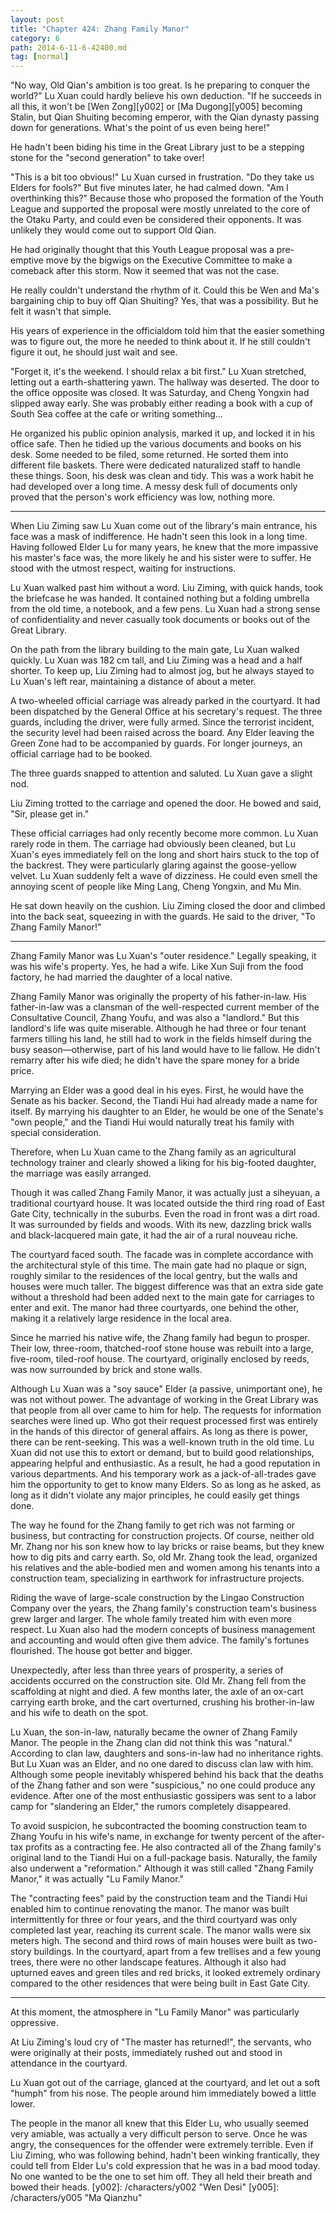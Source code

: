 ```yaml
---
layout: post
title: "Chapter 424: Zhang Family Manor"
category: 6
path: 2014-6-11-6-42400.md
tag: [normal]
---
```


"No way, Old Qian's ambition is too great. Is he preparing to conquer the world?" Lu Xuan could hardly believe his own deduction. "If he succeeds in all this, it won't be [Wen Zong][y002] or [Ma Dugong][y005] becoming Stalin, but Qian Shuiting becoming emperor, with the Qian dynasty passing down for generations. What's the point of us even being here!"

He hadn't been biding his time in the Great Library just to be a stepping stone for the "second generation" to take over!

"This is a bit too obvious!" Lu Xuan cursed in frustration. "Do they take us Elders for fools?" But five minutes later, he had calmed down. "Am I overthinking this?" Because those who proposed the formation of the Youth League and supported the proposal were mostly unrelated to the core of the Otaku Party, and could even be considered their opponents. It was unlikely they would come out to support Old Qian.

He had originally thought that this Youth League proposal was a pre-emptive move by the bigwigs on the Executive Committee to make a comeback after this storm. Now it seemed that was not the case.

He really couldn't understand the rhythm of it. Could this be Wen and Ma's bargaining chip to buy off Qian Shuiting? Yes, that was a possibility. But he felt it wasn't that simple.

His years of experience in the officialdom told him that the easier something was to figure out, the more he needed to think about it. If he still couldn't figure it out, he should just wait and see.

"Forget it, it's the weekend. I should relax a bit first." Lu Xuan stretched, letting out a earth-shattering yawn. The hallway was deserted. The door to the office opposite was closed. It was Saturday, and Cheng Yongxin had slipped away early. She was probably either reading a book with a cup of South Sea coffee at the cafe or writing something...

He organized his public opinion analysis, marked it up, and locked it in his office safe. Then he tidied up the various documents and books on his desk. Some needed to be filed, some returned. He sorted them into different file baskets. There were dedicated naturalized staff to handle these things. Soon, his desk was clean and tidy. This was a work habit he had developed over a long time. A messy desk full of documents only proved that the person's work efficiency was low, nothing more.

***

When Liu Ziming saw Lu Xuan come out of the library's main entrance, his face was a mask of indifference. He hadn't seen this look in a long time. Having followed Elder Lu for many years, he knew that the more impassive his master's face was, the more likely he and his sister were to suffer. He stood with the utmost respect, waiting for instructions.

Lu Xuan walked past him without a word. Liu Ziming, with quick hands, took the briefcase he was handed. It contained nothing but a folding umbrella from the old time, a notebook, and a few pens. Lu Xuan had a strong sense of confidentiality and never casually took documents or books out of the Great Library.

On the path from the library building to the main gate, Lu Xuan walked quickly. Lu Xuan was 182 cm tall, and Liu Ziming was a head and a half shorter. To keep up, Liu Ziming had to almost jog, but he always stayed to Lu Xuan's left rear, maintaining a distance of about a meter.

A two-wheeled official carriage was already parked in the courtyard. It had been dispatched by the General Office at his secretary's request. The three guards, including the driver, were fully armed. Since the terrorist incident, the security level had been raised across the board. Any Elder leaving the Green Zone had to be accompanied by guards. For longer journeys, an official carriage had to be booked.

The three guards snapped to attention and saluted. Lu Xuan gave a slight nod.

Liu Ziming trotted to the carriage and opened the door. He bowed and said, "Sir, please get in."

These official carriages had only recently become more common. Lu Xuan rarely rode in them. The carriage had obviously been cleaned, but Lu Xuan's eyes immediately fell on the long and short hairs stuck to the top of the backrest. They were particularly glaring against the goose-yellow velvet. Lu Xuan suddenly felt a wave of dizziness. He could even smell the annoying scent of people like Ming Lang, Cheng Yongxin, and Mu Min.

He sat down heavily on the cushion. Liu Ziming closed the door and climbed into the back seat, squeezing in with the guards. He said to the driver, "To Zhang Family Manor!"

***

Zhang Family Manor was Lu Xuan's "outer residence." Legally speaking, it was his wife's property. Yes, he had a wife. Like Xun Suji from the food factory, he had married the daughter of a local native.

Zhang Family Manor was originally the property of his father-in-law. His father-in-law was a clansman of the well-respected current member of the Consultative Council, Zhang Youfu, and was also a "landlord." But this landlord's life was quite miserable. Although he had three or four tenant farmers tilling his land, he still had to work in the fields himself during the busy season—otherwise, part of his land would have to lie fallow. He didn't remarry after his wife died; he didn't have the spare money for a bride price.

Marrying an Elder was a good deal in his eyes. First, he would have the Senate as his backer. Second, the Tiandi Hui had already made a name for itself. By marrying his daughter to an Elder, he would be one of the Senate's "own people," and the Tiandi Hui would naturally treat his family with special consideration.

Therefore, when Lu Xuan came to the Zhang family as an agricultural technology trainer and clearly showed a liking for his big-footed daughter, the marriage was easily arranged.

Though it was called Zhang Family Manor, it was actually just a siheyuan, a traditional courtyard house. It was located outside the third ring road of East Gate City, technically in the suburbs. Even the road in front was a dirt road. It was surrounded by fields and woods. With its new, dazzling brick walls and black-lacquered main gate, it had the air of a rural nouveau riche.

The courtyard faced south. The facade was in complete accordance with the architectural style of this time. The main gate had no plaque or sign, roughly similar to the residences of the local gentry, but the walls and houses were much taller. The biggest difference was that an extra side gate without a threshold had been added next to the main gate for carriages to enter and exit. The manor had three courtyards, one behind the other, making it a relatively large residence in the local area.

Since he married his native wife, the Zhang family had begun to prosper. Their low, three-room, thatched-roof stone house was rebuilt into a large, five-room, tiled-roof house. The courtyard, originally enclosed by reeds, was now surrounded by brick and stone walls.

Although Lu Xuan was a "soy sauce" Elder (a passive, unimportant one), he was not without power. The advantage of working in the Great Library was that people from all over came to him for help. The requests for information searches were lined up. Who got their request processed first was entirely in the hands of this director of general affairs. As long as there is power, there can be rent-seeking. This was a well-known truth in the old time. Lu Xuan did not use this to extort or demand, but to build good relationships, appearing helpful and enthusiastic. As a result, he had a good reputation in various departments. And his temporary work as a jack-of-all-trades gave him the opportunity to get to know many Elders. So as long as he asked, as long as it didn't violate any major principles, he could easily get things done.

The way he found for the Zhang family to get rich was not farming or business, but contracting for construction projects. Of course, neither old Mr. Zhang nor his son knew how to lay bricks or raise beams, but they knew how to dig pits and carry earth. So, old Mr. Zhang took the lead, organized his relatives and the able-bodied men and women among his tenants into a construction team, specializing in earthwork for infrastructure projects.

Riding the wave of large-scale construction by the Lingao Construction Company over the years, the Zhang family's construction team's business grew larger and larger. The whole family treated him with even more respect. Lu Xuan also had the modern concepts of business management and accounting and would often give them advice. The family's fortunes flourished. The house got better and bigger.

Unexpectedly, after less than three years of prosperity, a series of accidents occurred on the construction site. Old Mr. Zhang fell from the scaffolding at night and died. A few months later, the axle of an ox-cart carrying earth broke, and the cart overturned, crushing his brother-in-law and his wife to death on the spot.

Lu Xuan, the son-in-law, naturally became the owner of Zhang Family Manor. The people in the Zhang clan did not think this was "natural." According to clan law, daughters and sons-in-law had no inheritance rights. But Lu Xuan was an Elder, and no one dared to discuss clan law with him. Although some people inevitably whispered behind his back that the deaths of the Zhang father and son were "suspicious," no one could produce any evidence. After one of the most enthusiastic gossipers was sent to a labor camp for "slandering an Elder," the rumors completely disappeared.

To avoid suspicion, he subcontracted the booming construction team to Zhang Youfu in his wife's name, in exchange for twenty percent of the after-tax profits as a contracting fee. He also contracted all of the Zhang family's original land to the Tiandi Hui on a full-package basis. Naturally, the family also underwent a "reformation." Although it was still called "Zhang Family Manor," it was actually "Lu Family Manor."

The "contracting fees" paid by the construction team and the Tiandi Hui enabled him to continue renovating the manor. The manor was built intermittently for three or four years, and the third courtyard was only completed last year, reaching its current scale. The manor walls were six meters high. The second and third rows of main houses were built as two-story buildings. In the courtyard, apart from a few trellises and a few young trees, there were no other landscape features. Although it also had upturned eaves and green tiles and red bricks, it looked extremely ordinary compared to the other residences that were being built in East Gate City.

***

At this moment, the atmosphere in "Lu Family Manor" was particularly oppressive.

At Liu Ziming's loud cry of "The master has returned!", the servants, who were originally at their posts, immediately rushed out and stood in attendance in the courtyard.

Lu Xuan got out of the carriage, glanced at the courtyard, and let out a soft "humph" from his nose. The people around him immediately bowed a little lower.

The people in the manor all knew that this Elder Lu, who usually seemed very amiable, was actually a very difficult person to serve. Once he was angry, the consequences for the offender were extremely terrible. Even if Liu Ziming, who was following behind, hadn't been winking frantically, they could tell from Elder Lu's cold expression that he was in a bad mood today. No one wanted to be the one to set him off. They all held their breath and bowed their heads.
[y002]: /characters/y002 "Wen Desi"
[y005]: /characters/y005 "Ma Qianzhu"